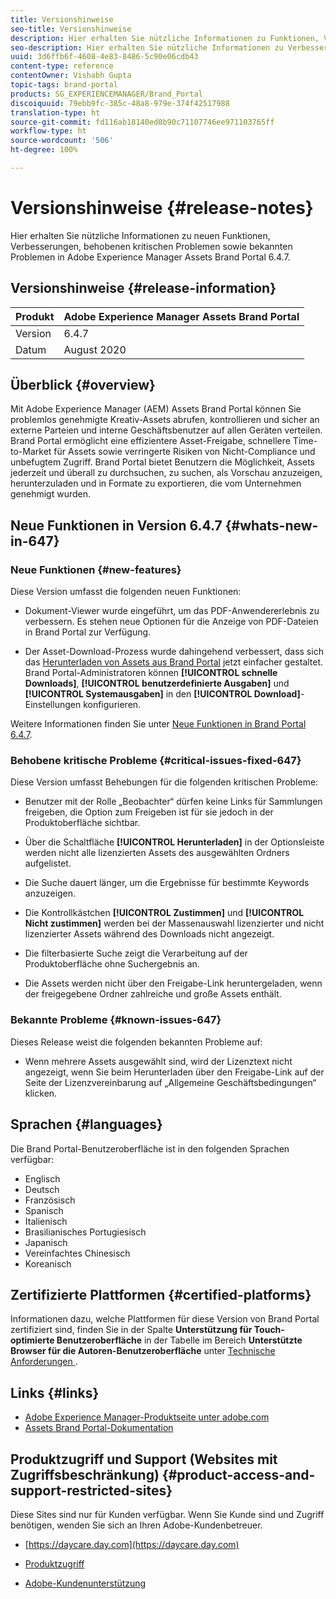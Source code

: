 ```yaml
---
title: Versionshinweise
seo-title: Versionshinweise
description: Hier erhalten Sie nützliche Informationen zu Funktionen, Verbesserungen, behobenen kritischen Problemen sowie bekannten Problemen in Adobe Experience Manager Assets Brand Portal 6.4.7.
seo-description: Hier erhalten Sie nützliche Informationen zu Verbesserungen, behobenen kritischen Problemen sowie bekannten Problemen in Adobe Experience Manager Assets Brand Portal 6.4.7.
uuid: 3d6ffb6f-4608-4e83-8486-5c90e06cdb43
content-type: reference
contentOwner: Vishabh Gupta
topic-tags: brand-portal
products: SG_EXPERIENCEMANAGER/Brand_Portal
discoiquuid: 79ebb9fc-385c-48a8-979e-374f42517988
translation-type: ht
source-git-commit: fd116ab18140ed0b90c71107746ee971103765ff
workflow-type: ht
source-wordcount: '506'
ht-degree: 100%

---
```



# Versionshinweise {#release-notes}

Hier erhalten Sie nützliche Informationen zu neuen Funktionen, Verbesserungen, behobenen kritischen Problemen sowie bekannten Problemen in Adobe Experience Manager Assets Brand Portal 6.4.7.

## Versionshinweise {#release-information}

| Produkt | Adobe Experience Manager Assets Brand Portal |
|---|---|
| Version | 6.4.7 |
| Datum            | August 2020 |

## Überblick {#overview}

Mit Adobe Experience Manager (AEM) Assets Brand Portal können Sie problemlos genehmigte Kreativ-Assets abrufen, kontrollieren und sicher an externe Parteien und interne Geschäftsbenutzer auf allen Geräten verteilen. Brand Portal ermöglicht eine effizientere Asset-Freigabe, schnellere Time-to-Market für Assets sowie verringerte Risiken von Nicht-Compliance und unbefugtem Zugriff. Brand Portal bietet Benutzern die Möglichkeit, Assets jederzeit und überall zu durchsuchen, zu suchen, als Vorschau anzuzeigen, herunterzuladen und in Formate zu exportieren, die vom Unternehmen genehmigt wurden.

## Neue Funktionen in Version 6.4.7 {#whats-new-in-647}

### Neue Funktionen {#new-features}

Diese Version umfasst die folgenden neuen Funktionen:

* Dokument-Viewer wurde eingeführt, um das PDF-Anwendererlebnis zu verbessern. Es stehen neue Optionen für die Anzeige von PDF-Dateien in Brand Portal zur Verfügung.

<!--
* Download Settings configuration to configure asset download from Brand Portal. Fast download, custom renditions, and system renditions are the available configurations. 
-->

* Der Asset-Download-Prozess wurde dahingehend verbessert, dass sich das [Herunterladen von Assets aus Brand Portal](brand-portal-download-assets.md) jetzt einfacher gestaltet. Brand Portal-Administratoren können **[!UICONTROL schnelle Downloads]**, **[!UICONTROL benutzerdefinierte Ausgaben]** und **[!UICONTROL Systemausgaben]** in den **[!UICONTROL Download]**-Einstellungen konfigurieren.

Weitere Informationen finden Sie unter [Neue Funktionen in Brand Portal 6.4.7](whats-new.md).

### Behobene kritische Probleme {#critical-issues-fixed-647}

Diese Version umfasst Behebungen für die folgenden kritischen Probleme:

* Benutzer mit der Rolle „Beobachter“ dürfen keine Links für Sammlungen freigeben, die Option zum Freigeben ist für sie jedoch in der Produktoberfläche sichtbar.

* Über die Schaltfläche **[!UICONTROL Herunterladen]** in der Optionsleiste werden nicht alle lizenzierten Assets des ausgewählten Ordners aufgelistet.

* Die Suche dauert länger, um die Ergebnisse für bestimmte Keywords anzuzeigen.

* Die Kontrollkästchen **[!UICONTROL Zustimmen]** und **[!UICONTROL Nicht zustimmen]** werden bei der Massenauswahl lizenzierter und nicht lizenzierter Assets während des Downloads nicht angezeigt.

* Die filterbasierte Suche zeigt die Verarbeitung auf der Produktoberfläche ohne Suchergebnis an.

* Die Assets werden nicht über den Freigabe-Link heruntergeladen, wenn der freigegebene Ordner zahlreiche und große Assets enthält.


### Bekannte Probleme {#known-issues-647}

Dieses Release weist die folgenden bekannten Probleme auf:

* Wenn mehrere Assets ausgewählt sind, wird der Lizenztext nicht angezeigt, wenn Sie beim Herunterladen über den Freigabe-Link auf der Seite der Lizenzvereinbarung auf „Allgemeine Geschäftsbedingungen“ klicken.



## Sprachen {#languages}

Die Brand Portal-Benutzeroberfläche ist in den folgenden Sprachen verfügbar:

* Englisch
* Deutsch
* Französisch
* Spanisch
* Italienisch
* Brasilianisches       Portugiesisch
* Japanisch
* Vereinfachtes Chinesisch
* Koreanisch

## Zertifizierte Plattformen                {#certified-platforms}

Informationen dazu, welche Plattformen für diese Version von Brand Portal zertifiziert sind, finden Sie in der Spalte **Unterstützung für Touch-optimierte Benutzeroberfläche** in der Tabelle im Bereich **Unterstützte Browser für die Autoren-Benutzeroberfläche** unter [Technische Anforderungen ](https://helpx.adobe.com/de/experience-manager/6-4/sites/deploying/using/technical-requirements.html).

## Links {#links}

* [Adobe Experience Manager-Produktseite unter adobe.com](http://www.adobe.com/de/marketing-cloud/experience-manager.html)
* [Assets Brand Portal-Dokumentation](https://helpx.adobe.com/de/experience-manager/brand-portal/user-guide.html)

## Produktzugriff und Support (Websites mit Zugriffsbeschränkung) {#product-access-and-support-restricted-sites}

Diese Sites sind nur für Kunden verfügbar. Wenn Sie Kunde sind und Zugriff benötigen, wenden Sie sich an Ihren Adobe-Kundenbetreuer.

* [https://daycare.day.com](https://daycare.day.com)

* [Produktzugriff](https://login.marketing.adobe.com)

* [Adobe-Kundenunterstützung](https://helpx.adobe.com/de/contact.html)
